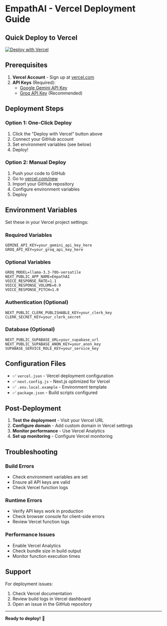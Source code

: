 # EmpathAI - Vercel Deployment Guide

## Quick Deploy to Vercel

[![Deploy with Vercel](https://vercel.com/button)](https://vercel.com/new/clone?repository-url=https://github.com/yourusername/EmpathAI)

## Prerequisites

1. **Vercel Account** - Sign up at [vercel.com](https://vercel.com)
2. **API Keys** (Required):
   - [Google Gemini API Key](https://makersuite.google.com/app/apikey)
   - [Groq API Key](https://console.groq.com/keys) (Recommended)

## Deployment Steps

### Option 1: One-Click Deploy
1. Click the "Deploy with Vercel" button above
2. Connect your GitHub account
3. Set environment variables (see below)
4. Deploy!

### Option 2: Manual Deploy
1. Push your code to GitHub
2. Go to [vercel.com/new](https://vercel.com/new)
3. Import your GitHub repository
4. Configure environment variables
5. Deploy

## Environment Variables

Set these in your Vercel project settings:

### Required Variables
```
GEMINI_API_KEY=your_gemini_api_key_here
GROQ_API_KEY=your_groq_api_key_here
```

### Optional Variables
```
GROQ_MODEL=llama-3.3-70b-versatile
NEXT_PUBLIC_APP_NAME=EmpathAI
VOICE_RESPONSE_RATE=1.1
VOICE_RESPONSE_VOLUME=0.9
VOICE_RESPONSE_PITCH=1.0
```

### Authentication (Optional)
```
NEXT_PUBLIC_CLERK_PUBLISHABLE_KEY=your_clerk_key
CLERK_SECRET_KEY=your_clerk_secret
```

### Database (Optional)
```
NEXT_PUBLIC_SUPABASE_URL=your_supabase_url
NEXT_PUBLIC_SUPABASE_ANON_KEY=your_anon_key
SUPABASE_SERVICE_ROLE_KEY=your_service_key
```

## Configuration Files

- ✅ `vercel.json` - Vercel deployment configuration
- ✅ `next.config.js` - Next.js optimized for Vercel
- ✅ `.env.local.example` - Environment template
- ✅ `package.json` - Build scripts configured

## Post-Deployment

1. **Test the deployment** - Visit your Vercel URL
2. **Configure domain** - Add custom domain in Vercel settings
3. **Monitor performance** - Use Vercel Analytics
4. **Set up monitoring** - Configure Vercel monitoring

## Troubleshooting

### Build Errors
- Check environment variables are set
- Ensure all API keys are valid
- Check Vercel function logs

### Runtime Errors
- Verify API keys work in production
- Check browser console for client-side errors
- Review Vercel function logs

### Performance Issues
- Enable Vercel Analytics
- Check bundle size in build output
- Monitor function execution times

## Support

For deployment issues:
1. Check Vercel documentation
2. Review build logs in Vercel dashboard
3. Open an issue in the GitHub repository

---

**Ready to deploy!** 🚀
